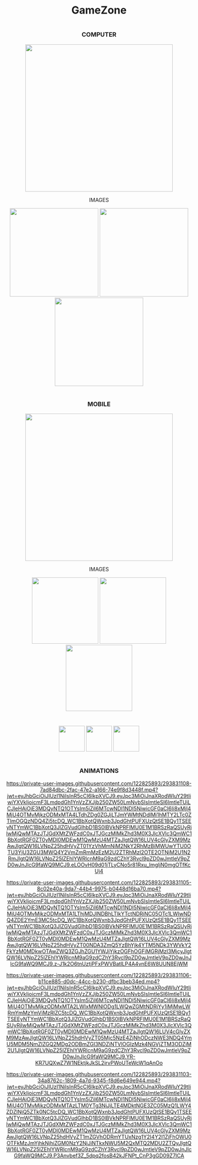 <div align="center">

# GameZone
#
</div>

<div align="center">
  
### COMPUTER
<img align="center" width="400" src="https://private-user-images.githubusercontent.com/122825893/293831111-b4048a29-a974-4131-a7a9-22963bba148f.png?jwt=eyJhbGciOiJIUzI1NiIsInR5cCI6IkpXVCJ9.eyJpc3MiOiJnaXRodWIuY29tIiwiYXVkIjoicmF3LmdpdGh1YnVzZXJjb250ZW50LmNvbSIsImtleSI6ImtleTUiLCJleHAiOjE3MDQyNTQ1OTYsIm5iZiI6MTcwNDI1NDI5NiwicGF0aCI6Ii8xMjI4MjU4OTMvMjkzODMxMTExLWI0MDQ4YTI5LWE5NzQtNDEzMS1hN2E5LTIyOTYzYmJhMTQ4Zi5wbmc_WC1BbXotQWxnb3JpdGhtPUFXUzQtSE1BQy1TSEEyNTYmWC1BbXotQ3JlZGVudGlhbD1BS0lBVkNPRFlMU0E1M1BRSzRaQSUyRjIwMjQwMTAzJTJGdXMtZWFzdC0xJTJGczMlMkZhd3M0X3JlcXVlc3QmWC1BbXotRGF0ZT0yMDI0MDEwM1QwMzU4MTZaJlgtQW16LUV4cGlyZXM9MzAwJlgtQW16LVNpZ25hdHVyZT1mNzE3NDQyMjVhNjViNDk0ZjgwODViZGQwMWNlZTgyOGM0ZmQ0ZWZjZWQ0ODY1MTM5NWY0MGQzYWQzOWU0ZGVjJlgtQW16LVNpZ25lZEhlYWRlcnM9aG9zdCZhY3Rvcl9pZD0wJmtleV9pZD0wJnJlcG9faWQ9MCJ9.BnP1pAeaQ9MoPunH2-h4YB2t_VQX450L3jvQu-zfbcg" />
</div>

<div align="center"">
  <p>IMAGES</p>
<img width="240" src="https://private-user-images.githubusercontent.com/122825893/293831098-55c8a905-74ef-4f09-b348-ceea7d6845ce.png?jwt=eyJhbGciOiJIUzI1NiIsInR5cCI6IkpXVCJ9.eyJpc3MiOiJnaXRodWIuY29tIiwiYXVkIjoicmF3LmdpdGh1YnVzZXJjb250ZW50LmNvbSIsImtleSI6ImtleTUiLCJleHAiOjE3MDQyNTQ1OTYsIm5iZiI6MTcwNDI1NDI5NiwicGF0aCI6Ii8xMjI4MjU4OTMvMjkzODMxMDk4LTU1YzhhOTA1LTc0ZWYtNGYwOS1iMzQ4LWNlZWE3ZDY4NDVjZS5wbmc_WC1BbXotQWxnb3JpdGhtPUFXUzQtSE1BQy1TSEEyNTYmWC1BbXotQ3JlZGVudGlhbD1BS0lBVkNPRFlMU0E1M1BRSzRaQSUyRjIwMjQwMTAzJTJGdXMtZWFzdC0xJTJGczMlMkZhd3M0X3JlcXVlc3QmWC1BbXotRGF0ZT0yMDI0MDEwM1QwMzU4MTZaJlgtQW16LUV4cGlyZXM9MzAwJlgtQW16LVNpZ25hdHVyZT0yYTVhZjI0ZTQ5NjYxZGI3MjY0MzRlY2M0NGMxMWNkMTYzMjgyMjFhNTg0YzY5MWZjMTI2NjkwNGQzYzQzZmM5JlgtQW16LVNpZ25lZEhlYWRlcnM9aG9zdCZhY3Rvcl9pZD0wJmtleV9pZD0wJnJlcG9faWQ9MCJ9.4ZLHgzJ4visAVbRm7BbfOTKaYLTkPHQ_-DqOR7o6xS8" />
<img width="240" src="https://private-user-images.githubusercontent.com/122825893/293831099-5c91fa64-2404-4c72-b921-65852db17e25.png?jwt=eyJhbGciOiJIUzI1NiIsInR5cCI6IkpXVCJ9.eyJpc3MiOiJnaXRodWIuY29tIiwiYXVkIjoicmF3LmdpdGh1YnVzZXJjb250ZW50LmNvbSIsImtleSI6ImtleTUiLCJleHAiOjE3MDQyNTQ1OTYsIm5iZiI6MTcwNDI1NDI5NiwicGF0aCI6Ii8xMjI4MjU4OTMvMjkzODMxMDk5LTVjOTFmYTY0LTI0MDQtNGM3Mi1iOTIxLTY1ODUyZGIxN2UyNS5wbmc_WC1BbXotQWxnb3JpdGhtPUFXUzQtSE1BQy1TSEEyNTYmWC1BbXotQ3JlZGVudGlhbD1BS0lBVkNPRFlMU0E1M1BRSzRaQSUyRjIwMjQwMTAzJTJGdXMtZWFzdC0xJTJGczMlMkZhd3M0X3JlcXVlc3QmWC1BbXotRGF0ZT0yMDI0MDEwM1QwMzU4MTZaJlgtQW16LUV4cGlyZXM9MzAwJlgtQW16LVNpZ25hdHVyZT0yOWU5MTk0YmNlYjJkMTUyYjVmYTdhOGRmZjJjODNmZGMxNWI5ZTJmM2JiZGM2MDk4YWQzY2E2MjMyNWVlYzNlJlgtQW16LVNpZ25lZEhlYWRlcnM9aG9zdCZhY3Rvcl9pZD0wJmtleV9pZD0wJnJlcG9faWQ9MCJ9.JQGFOgRWpQZ3i2nSTLZ8Raq6aCrbVNLQwN_YEAw1R90" />
<img width="240" src="https://private-user-images.githubusercontent.com/122825893/293831102-1a6bc51b-dc06-4c7c-9dce-5f77f8d9c1a3.png?jwt=eyJhbGciOiJIUzI1NiIsInR5cCI6IkpXVCJ9.eyJpc3MiOiJnaXRodWIuY29tIiwiYXVkIjoicmF3LmdpdGh1YnVzZXJjb250ZW50LmNvbSIsImtleSI6ImtleTUiLCJleHAiOjE3MDQyNTQ1OTYsIm5iZiI6MTcwNDI1NDI5NiwicGF0aCI6Ii8xMjI4MjU4OTMvMjkzODMxMTAyLTFhNmJjNTFiLWRjMDYtNGM3Yy05ZGNlLTVmNzdmOGQ5YzFhMy5wbmc_WC1BbXotQWxnb3JpdGhtPUFXUzQtSE1BQy1TSEEyNTYmWC1BbXotQ3JlZGVudGlhbD1BS0lBVkNPRFlMU0E1M1BRSzRaQSUyRjIwMjQwMTAzJTJGdXMtZWFzdC0xJTJGczMlMkZhd3M0X3JlcXVlc3QmWC1BbXotRGF0ZT0yMDI0MDEwM1QwMzU4MTZaJlgtQW16LUV4cGlyZXM9MzAwJlgtQW16LVNpZ25hdHVyZT0xYzE1NTJlNTU4Y2MxYWJmZjM4YTMxMTNiYWY4YjdlYzBjODRmNWI1Y2E3MWU3ZmExNDg2Nzg4ZWFiMTI2ZGEzJlgtQW16LVNpZ25lZEhlYWRlcnM9aG9zdCZhY3Rvcl9pZD0wJmtleV9pZD0wJnJlcG9faWQ9MCJ9.P9YeGy9c2mGYLqx2UB_5WLDjhlce7VB4dLg9-pSNsQ8" />
</div>

#

<div align="center">
  
### MOBILE
<img align="center" width="400" src="https://private-user-images.githubusercontent.com/122825893/293831110-3e3500fd-774f-4950-a8fe-11c5a247c995.png?jwt=eyJhbGciOiJIUzI1NiIsInR5cCI6IkpXVCJ9.eyJpc3MiOiJnaXRodWIuY29tIiwiYXVkIjoicmF3LmdpdGh1YnVzZXJjb250ZW50LmNvbSIsImtleSI6ImtleTUiLCJleHAiOjE3MDQyNTQ1OTYsIm5iZiI6MTcwNDI1NDI5NiwicGF0aCI6Ii8xMjI4MjU4OTMvMjkzODMxMTEwLTNlMzUwMGZkLTc3NGYtNDk1MC1hOGZlLTExYzVhMjQ3Yzk5NS5wbmc_WC1BbXotQWxnb3JpdGhtPUFXUzQtSE1BQy1TSEEyNTYmWC1BbXotQ3JlZGVudGlhbD1BS0lBVkNPRFlMU0E1M1BRSzRaQSUyRjIwMjQwMTAzJTJGdXMtZWFzdC0xJTJGczMlMkZhd3M0X3JlcXVlc3QmWC1BbXotRGF0ZT0yMDI0MDEwM1QwMzU4MTZaJlgtQW16LUV4cGlyZXM9MzAwJlgtQW16LVNpZ25hdHVyZT01M2Y4OWY3YmQyMjdkNDE1NDI2OGMyOGExODc1OTg2YzBiYTY3NWUyZWE4ZjU1ZDAwZjM0NzI3NzdiZDI2MDkzJlgtQW16LVNpZ25lZEhlYWRlcnM9aG9zdCZhY3Rvcl9pZD0wJmtleV9pZD0wJnJlcG9faWQ9MCJ9.T645sK_r1tRXdxYDggLYpJbXoDjkteQSeZjxREmepcg" />
</div>

<div align="center">
  <p>IMAGES</p>
<img width="180" src="https://private-user-images.githubusercontent.com/122825893/293831089-e656dbba-38e3-4d46-8353-e8a0dd65b0e6.png?jwt=eyJhbGciOiJIUzI1NiIsInR5cCI6IkpXVCJ9.eyJpc3MiOiJnaXRodWIuY29tIiwiYXVkIjoicmF3LmdpdGh1YnVzZXJjb250ZW50LmNvbSIsImtleSI6ImtleTUiLCJleHAiOjE3MDQyNTQ1OTYsIm5iZiI6MTcwNDI1NDI5NiwicGF0aCI6Ii8xMjI4MjU4OTMvMjkzODMxMDg5LWU2NTZkYmJhLTM4ZTMtNGQ0Ni04MzUzLWU4YTBkZDY1YjBlNi5wbmc_WC1BbXotQWxnb3JpdGhtPUFXUzQtSE1BQy1TSEEyNTYmWC1BbXotQ3JlZGVudGlhbD1BS0lBVkNPRFlMU0E1M1BRSzRaQSUyRjIwMjQwMTAzJTJGdXMtZWFzdC0xJTJGczMlMkZhd3M0X3JlcXVlc3QmWC1BbXotRGF0ZT0yMDI0MDEwM1QwMzU4MTZaJlgtQW16LUV4cGlyZXM9MzAwJlgtQW16LVNpZ25hdHVyZT0zOWZiMzUwZDIxZDcwYzg5OTU0NTQ0YTQzMDU5ODNkMmRlMzI1ZDUxODcwN2IwMGM3ZTA1MTJkZWNlN2ZmYmFjJlgtQW16LVNpZ25lZEhlYWRlcnM9aG9zdCZhY3Rvcl9pZD0wJmtleV9pZD0wJnJlcG9faWQ9MCJ9.5JF8La0kDN13D59f8jB_0Vt_sE5lIOM2rogGCUIhAAc" />
<img width="180" src="https://private-user-images.githubusercontent.com/122825893/293831093-27694d7c-d5f9-46c4-b91d-5c197a1ff341.png?jwt=eyJhbGciOiJIUzI1NiIsInR5cCI6IkpXVCJ9.eyJpc3MiOiJnaXRodWIuY29tIiwiYXVkIjoicmF3LmdpdGh1YnVzZXJjb250ZW50LmNvbSIsImtleSI6ImtleTUiLCJleHAiOjE3MDQyNTQ1OTYsIm5iZiI6MTcwNDI1NDI5NiwicGF0aCI6Ii8xMjI4MjU4OTMvMjkzODMxMDkzLTI3Njk0ZDdjLWQ1ZjktNDZjNC1iOTFkLTVjMTk3YTFmZjM0MS5wbmc_WC1BbXotQWxnb3JpdGhtPUFXUzQtSE1BQy1TSEEyNTYmWC1BbXotQ3JlZGVudGlhbD1BS0lBVkNPRFlMU0E1M1BRSzRaQSUyRjIwMjQwMTAzJTJGdXMtZWFzdC0xJTJGczMlMkZhd3M0X3JlcXVlc3QmWC1BbXotRGF0ZT0yMDI0MDEwM1QwMzU4MTZaJlgtQW16LUV4cGlyZXM9MzAwJlgtQW16LVNpZ25hdHVyZT1jZmRlZjdkODRjOTQwNTEyN2U1ZTFjNGY5OTEyOWQxMGJmMzZmMGZiNzgzOThkOTJmNTk5ODRiY2YzYzdmYmUwJlgtQW16LVNpZ25lZEhlYWRlcnM9aG9zdCZhY3Rvcl9pZD0wJmtleV9pZD0wJnJlcG9faWQ9MCJ9.CAdF71PJbZsuQFbzS445pydOG-K84Vz84LnjTWTz5nw" />
<img width="180" src="https://private-user-images.githubusercontent.com/122825893/293831096-54aeaadf-2f00-48a2-a27e-31ad3b53fd73.png?jwt=eyJhbGciOiJIUzI1NiIsInR5cCI6IkpXVCJ9.eyJpc3MiOiJnaXRodWIuY29tIiwiYXVkIjoicmF3LmdpdGh1YnVzZXJjb250ZW50LmNvbSIsImtleSI6ImtleTUiLCJleHAiOjE3MDQyNTQ1OTYsIm5iZiI6MTcwNDI1NDI5NiwicGF0aCI6Ii8xMjI4MjU4OTMvMjkzODMxMDk2LTU0YWVhYWRmLTJmMDAtNDhhMi1hMjdlLTMxYWQzYjUzZmQ3My5wbmc_WC1BbXotQWxnb3JpdGhtPUFXUzQtSE1BQy1TSEEyNTYmWC1BbXotQ3JlZGVudGlhbD1BS0lBVkNPRFlMU0E1M1BRSzRaQSUyRjIwMjQwMTAzJTJGdXMtZWFzdC0xJTJGczMlMkZhd3M0X3JlcXVlc3QmWC1BbXotRGF0ZT0yMDI0MDEwM1QwMzU4MTZaJlgtQW16LUV4cGlyZXM9MzAwJlgtQW16LVNpZ25hdHVyZT1hY2IyMmNlMDc0ZjUzNTE3YTAwNjAxMzRkYWYxNmYzODI5OGRiNzViMmVjYjVkMjYxMjdhMzBkN2M5ZDU0MzgyJlgtQW16LVNpZ25lZEhlYWRlcnM9aG9zdCZhY3Rvcl9pZD0wJmtleV9pZD0wJnJlcG9faWQ9MCJ9.xoaB5eyDlPFfEYUI9spYDskCKgVfld_92eW5b6ZvdH0" />
</div>

#

<div align="center">
<img width="70" src="https://cdn.jsdelivr.net/gh/devicons/devicon/icons/html5/html5-original.svg" />
<img width="70" src="https://cdn.jsdelivr.net/gh/devicons/devicon/icons/css3/css3-original.svg" />
<img width="70" src="https://cdn.jsdelivr.net/gh/devicons/devicon/icons/javascript/javascript-original.svg" />
</div>

#

<div align="center">
  
### ANIMATIONS
https://private-user-images.githubusercontent.com/122825893/293831108-7ad84dbc-2fac-47e2-a166-74e9f8d3448f.mp4?jwt=eyJhbGciOiJIUzI1NiIsInR5cCI6IkpXVCJ9.eyJpc3MiOiJnaXRodWIuY29tIiwiYXVkIjoicmF3LmdpdGh1YnVzZXJjb250ZW50LmNvbSIsImtleSI6ImtleTUiLCJleHAiOjE3MDQyNTQ1OTYsIm5iZiI6MTcwNDI1NDI5NiwicGF0aCI6Ii8xMjI4MjU4OTMvMjkzODMxMTA4LTdhZDg0ZGJjLTJmYWMtNDdlMi1hMTY2LTc0ZTlmOGQzNDQ4Zi5tcDQ_WC1BbXotQWxnb3JpdGhtPUFXUzQtSE1BQy1TSEEyNTYmWC1BbXotQ3JlZGVudGlhbD1BS0lBVkNPRFlMU0E1M1BRSzRaQSUyRjIwMjQwMTAzJTJGdXMtZWFzdC0xJTJGczMlMkZhd3M0X3JlcXVlc3QmWC1BbXotRGF0ZT0yMDI0MDEwM1QwMzU4MTZaJlgtQW16LUV4cGlyZXM9MzAwJlgtQW16LVNpZ25hdHVyZT01YzVhMmNiM2NkY2RhMzBiMWUwYTU0OTU3YjU3ZGU3MWQ4Y2VmZmRmMzEzM2U2ZTRhMzI2OTE2OTNjM2U1N2RmJlgtQW16LVNpZ25lZEhlYWRlcnM9aG9zdCZhY3Rvcl9pZD0wJmtleV9pZD0wJnJlcG9faWQ9MCJ9.eLOOvH09d01jTLyCNo5r81Rxu_lmgljN0mgOTfKcUj4

https://private-user-images.githubusercontent.com/122825893/293831105-8c02e40a-9da7-44b4-9975-b0448d16ba70.mp4?jwt=eyJhbGciOiJIUzI1NiIsInR5cCI6IkpXVCJ9.eyJpc3MiOiJnaXRodWIuY29tIiwiYXVkIjoicmF3LmdpdGh1YnVzZXJjb250ZW50LmNvbSIsImtleSI6ImtleTUiLCJleHAiOjE3MDQyNTQ1OTYsIm5iZiI6MTcwNDI1NDI5NiwicGF0aCI6Ii8xMjI4MjU4OTMvMjkzODMxMTA1LThjMDJlNDBhLTlkYTctNDRiNC05OTc1LWIwNDQ4ZDE2YmE3MC5tcDQ_WC1BbXotQWxnb3JpdGhtPUFXUzQtSE1BQy1TSEEyNTYmWC1BbXotQ3JlZGVudGlhbD1BS0lBVkNPRFlMU0E1M1BRSzRaQSUyRjIwMjQwMTAzJTJGdXMtZWFzdC0xJTJGczMlMkZhd3M0X3JlcXVlc3QmWC1BbXotRGF0ZT0yMDI0MDEwM1QwMzU4MTZaJlgtQW16LUV4cGlyZXM9MzAwJlgtQW16LVNpZ25hdHVyZT00NDA3ZmQ5YzBhYjk4YTM5NDk3YWVkY2FkYzM0MDkwOTAwZWQ3ZGJhZGU1YWJjYjkzOGFhOGFiMGRjMzI3MjcyJlgtQW16LVNpZ25lZEhlYWRlcnM9aG9zdCZhY3Rvcl9pZD0wJmtleV9pZD0wJnJlcG9faWQ9MCJ9.z-J1k2O6tnUztjPFxPWVBatlLP4A4vnE6W8UUN8EjWM

https://private-user-images.githubusercontent.com/122825893/293831106-b11ce885-d0dc-44cc-b230-dfbc3beb34ed.mp4?jwt=eyJhbGciOiJIUzI1NiIsInR5cCI6IkpXVCJ9.eyJpc3MiOiJnaXRodWIuY29tIiwiYXVkIjoicmF3LmdpdGh1YnVzZXJjb250ZW50LmNvbSIsImtleSI6ImtleTUiLCJleHAiOjE3MDQyNTQ1OTYsIm5iZiI6MTcwNDI1NDI5NiwicGF0aCI6Ii8xMjI4MjU4OTMvMjkzODMxMTA2LWIxMWNlODg1LWQwZGMtNDRjYy1iMjMwLWRmYmMzYmViMzRlZC5tcDQ_WC1BbXotQWxnb3JpdGhtPUFXUzQtSE1BQy1TSEEyNTYmWC1BbXotQ3JlZGVudGlhbD1BS0lBVkNPRFlMU0E1M1BRSzRaQSUyRjIwMjQwMTAzJTJGdXMtZWFzdC0xJTJGczMlMkZhd3M0X3JlcXVlc3QmWC1BbXotRGF0ZT0yMDI0MDEwM1QwMzU4MTZaJlgtQW16LUV4cGlyZXM9MzAwJlgtQW16LVNpZ25hdHVyZT05Mjc5NzE4ZjNhODczNWE3NDQ4YmU5MDM5NmZlZGQ2MDg2ODBmZGI3NDZiNTVlOGIzMzk4NGVjZTM3ODZiM2U1JlgtQW16LVNpZ25lZEhlYWRlcnM9aG9zdCZhY3Rvcl9pZD0wJmtleV9pZD0wJnJlcG9faWQ9MCJ9.YR-KR7UQXwZ7W1NEktjkJkSL2irvPWoUTeWcW1qAnOo

https://private-user-images.githubusercontent.com/122825893/293831103-34a8762c-1809-4a7d-9345-f8d6e649e944.mp4?jwt=eyJhbGciOiJIUzI1NiIsInR5cCI6IkpXVCJ9.eyJpc3MiOiJnaXRodWIuY29tIiwiYXVkIjoicmF3LmdpdGh1YnVzZXJjb250ZW50LmNvbSIsImtleSI6ImtleTUiLCJleHAiOjE3MDQyNTQ1OTYsIm5iZiI6MTcwNDI1NDI5NiwicGF0aCI6Ii8xMjI4MjU4OTMvMjkzODMxMTAzLTM0YTg3NjJjLTE4MDktNGE3ZC05MzQ1LWY4ZDZlNjQ5ZTk0NC5tcDQ_WC1BbXotQWxnb3JpdGhtPUFXUzQtSE1BQy1TSEEyNTYmWC1BbXotQ3JlZGVudGlhbD1BS0lBVkNPRFlMU0E1M1BRSzRaQSUyRjIwMjQwMTAzJTJGdXMtZWFzdC0xJTJGczMlMkZhd3M0X3JlcXVlc3QmWC1BbXotRGF0ZT0yMDI0MDEwM1QwMzU4MTZaJlgtQW16LUV4cGlyZXM9MzAwJlgtQW16LVNpZ25hdHVyZT1mZGVhODRmYTUxNzg1Y2I4Y2I1ZjFhOWU0OTFkMzJmYjhkNjhiZGM0NzY2NjJiNTkxNWU5M2QxMTQ2MDU2ZTQyJlgtQW16LVNpZ25lZEhlYWRlcnM9aG9zdCZhY3Rvcl9pZD0wJmtleV9pZD0wJnJlcG9faWQ9MCJ9.P3Anvbef3Z_5dpq2fosB42kJFNPt_CnP3gGD09Z7lCA

</div>
